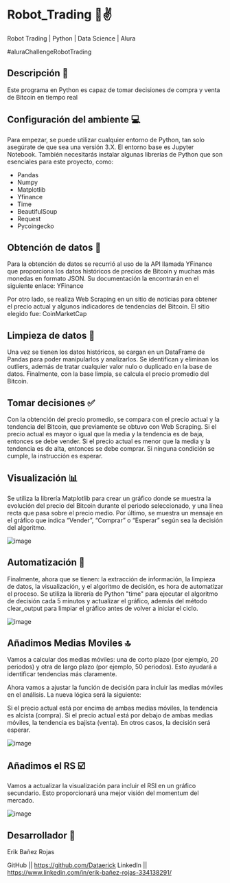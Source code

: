 # Robot_Trading 🤖✌️

Robot Trading | Python | Data Science | Alura


#aluraChallengeRobotTrading


## Descripción 📄

Este programa en Python es capaz de tomar decisiones de compra y venta de Bitcoin en tiempo real

## Configuración del ambiente 💻

Para empezar, se puede utilizar cualquier entorno de Python, tan solo asegúrate de que sea una versión 3.X. El entorno base es Jupyter Notebook. También necesitarás instalar algunas librerías de Python que son esenciales para este proyecto, como:

- Pandas
- Numpy
- Matplotlib
- Yfinance
- Time
- BeautifulSoup
- Request
- Pycoingecko

## Obtención de datos 📃

Para la obtención de datos se recurrió al uso de la API llamada YFinance que proporciona los datos históricos de precios de Bitcoin y muchas más monedas en formato JSON. Su documentación la encontrarán en el siguiente enlace: YFinance

Por otro lado, se realiza Web Scraping en un sitio de noticias para obtener el precio actual y algunos indicadores de tendencias del Bitcoin. El sitio elegido fue: CoinMarketCap

## Limpieza de datos 🔎

Una vez se tienen los datos históricos, se cargan en un DataFrame de Pandas para poder manipularlos y analizarlos. Se identifican y eliminan los outliers, además de tratar cualquier valor nulo o duplicado en la base de datos. Finalmente, con la base limpia, se calcula el precio promedio del Bitcoin.

## Tomar decisiones ✅

Con la obtención del precio promedio, se compara con el precio actual y la tendencia del Bitcoin, que previamente se obtuvo con Web Scraping. Si el precio actual es mayor o igual que la media y la tendencia es de baja, entonces se debe vender. Si el precio actual es menor que la media y la tendencia es de alta, entonces se debe comprar. Si ninguna condición se cumple, la instrucción es esperar.

## Visualización 📊

Se utiliza la librería Matplotlib para crear un gráfico donde se muestra la evolución del precio del Bitcoin durante el periodo seleccionado, y una línea recta que pasa sobre el precio medio. Por último, se muestra un mensaje en el gráfico que indica “Vender”, “Comprar” o “Esperar” según sea la decisión del algoritmo.

![image](https://github.com/Dataerick/Robot_Tranding/assets/165416590/a9a09801-6bae-4a26-896b-fabb75965a4e)


## Automatización 🔄

Finalmente, ahora que se tienen: la extracción de información, la limpieza de datos, la visualización, y el algoritmo de decisión, es hora de automatizar el proceso. Se utiliza la librería de Python "time" para ejecutar el algoritmo de decisión cada 5 minutos y actualizar el gráfico, además del método clear_output para limpiar el gráfico antes de volver a iniciar el ciclo.

![image](https://github.com/Dataerick/Robot_Tranding/assets/165416590/f6e8cb35-6f4a-4efd-a3c1-0b78b4cf1ef9)


## Añadimos Medias Moviles 🔝

Vamos a calcular dos medias móviles: una de corto plazo (por ejemplo, 20 periodos) y otra de largo plazo (por ejemplo, 50 periodos). Esto ayudará a identificar tendencias más claramente.

Ahora vamos a ajustar la función de decisión para incluir las medias móviles en el análisis. La nueva lógica será la siguiente:

Si el precio actual está por encima de ambas medias móviles, la tendencia es alcista (compra).
Si el precio actual está por debajo de ambas medias móviles, la tendencia es bajista (venta).
En otros casos, la decisión será esperar.

![image](https://github.com/Dataerick/Robot_Tranding/assets/165416590/fef1e16c-eb86-463d-bec4-52f7da105347)

## Añadimos el RS ☑️

Vamos a actualizar la visualización para incluir el RSI en un gráfico secundario. Esto proporcionará una mejor visión del momentum del mercado.

![image](https://github.com/Dataerick/Robot_Tranding/assets/165416590/5225114e-6a19-40a9-b93d-b3bec1aa33d8)


## Desarrollador 👤

Erik Bañez Rojas

GitHub   || https://github.com/Dataerick
LinkedIn || https://www.linkedin.com/in/erik-bañez-rojas-334138291/
